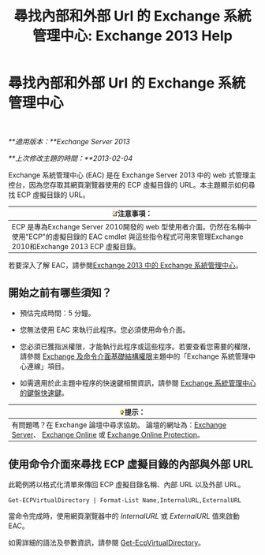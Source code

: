﻿---
title: '尋找內部和外部 Url 的 Exchange 系統管理中心: Exchange 2013 Help'
TOCTitle: 尋找內部和外部 Url 的 Exchange 系統管理中心
ms:assetid: 3ddb30ff-a405-4b9d-8d77-2d7a3a5ab8fa
ms:mtpsurl: https://technet.microsoft.com/zh-tw/library/JJ680108(v=EXCHG.150)
ms:contentKeyID: 50472934
ms.date: 05/21/2018
mtps_version: v=EXCHG.150
ms.translationtype: MT
---

# 尋找內部和外部 Url 的 Exchange 系統管理中心

 

_**適用版本：**Exchange Server 2013_

_**上次修改主題的時間：**2013-02-04_

Exchange 系統管理中心 (EAC) 是在 Exchange Server 2013 中的 web 式管理主控台，因為您存取其網頁瀏覽器使用的 ECP 虛擬目錄的 URL。本主題顯示如何尋找 ECP 虛擬目錄的 URL。

<table>
<thead>
<tr class="header">
<th><img src="images/Bb124558.note(EXCHG.150).gif" title="注意事項" alt="注意事項" />注意事項：</th>
</tr>
</thead>
<tbody>
<tr class="odd">
<td>ECP 是專為Exchange Server 2010開發的 web 型使用者介面。仍然在名稱中使用&quot;ECP&quot;的虛擬目錄的 EAC cmdlet 與這些指令程式可用來管理Exchange 2010和Exchange 2013 ECP 虛擬目錄。</td>
</tr>
</tbody>
</table>


若要深入了解 EAC，請參閱[Exchange 2013 中的 Exchange 系統管理中心](exchange-admin-center-in-exchange-2013-exchange-2013-help.md)。

## 開始之前有哪些須知？

  - 預估完成時間：5 分鐘。

  - 您無法使用 EAC 來執行此程序。您必須使用命令介面。

  - 您必須已獲指派權限，才能執行此程序或這些程序。若要查看您需要的權限，請參閱 [Exchange 及命令介面基礎結構權限](exchange-and-shell-infrastructure-permissions-exchange-2013-help.md)主題中的「Exchange 系統管理中心連線」項目。

  - 如需適用於此主題中程序的快速鍵相關資訊，請參閱 [Exchange 系統管理中心的鍵盤快速鍵](keyboard-shortcuts-in-the-exchange-admin-center-exchange-online-protection-help.md)。

<table>
<thead>
<tr class="header">
<th><img src="images/Bb124558.tip(EXCHG.150).gif" title="提示" alt="提示" />提示：</th>
</tr>
</thead>
<tbody>
<tr class="odd">
<td>有問題嗎？在 Exchange 論壇中尋求協助。 論壇的網址為：<a href="https://go.microsoft.com/fwlink/p/?linkid=60612">Exchange Server</a>、 <a href="https://go.microsoft.com/fwlink/p/?linkid=267542">Exchange Online</a> 或 <a href="https://go.microsoft.com/fwlink/p/?linkid=285351">Exchange Online Protection</a>。</td>
</tr>
</tbody>
</table>


## 使用命令介面來尋找 ECP 虛擬目錄的內部與外部 URL

此範例將以格式化清單來傳回 ECP 虛擬目錄名稱、內部 URL 以及外部 URL。

    Get-ECPVirtualDirectory | Format-List Name,InternalURL,ExternalURL

當命令完成時，使用網頁瀏覽器中的 *InternalURL* 或 *ExternalURL* 值來啟動 EAC。

如需詳細的語法及參數資訊，請參閱 [Get-EcpVirtualDirectory](https://technet.microsoft.com/zh-tw/library/dd351058\(v=exchg.150\))。

